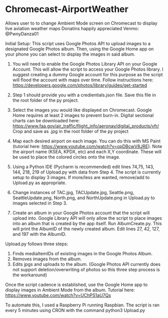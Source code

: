 # Chromecast-AirportWeather
Allows user to to change Ambient Mode screen on Chromecast to display live aviation weather maps
Donatins happily appreciated Venmo: @PwnyDanza01

Initial Setup:
  This script uses Google Photos API to upload images to a designated Google Photos album. Then, using the Google Home app on your phone you can select to display the images in said album. 
  1. You will need to enable the Google Photos Library API on your Google Account. This will allow the script to access your Google Photos library. I suggest creating a dummy Google account for this purpose as the script will flood the account with maps over time. Follow instructions here: https://developers.google.com/photos/library/guides/get-started
  
  2. Step 1 should provide you with a credientials.json file. Save this file in the root folder of the py project.
  
  3. Select the images you would like displayed on Chromecast. Google Home requires at least 2 images to prevent burn-in. Digital sectional charts can be downloaded here: https://www.faa.gov/air_traffic/flight_info/aeronav/digital_products/vfr/
    Crop and save as .jpg in the root folder of the py project
    
  4. Map each desired airport on each image. You can do this with MS Paint (tutorial here: https://www.youtube.com/watch?v=opDBcwV8JRE). Note the airport name (KSEA, KPDX, etc) and each X,Y coordinate. These will be used to place the colored circles onto the image.
  
  5. Using a Python IDE (Pycharm is recommended) edit lines 74,75, 143, 144, 218, 219 of Upload.py with data from Step 4. The script is currently setup to display 3 images. If more/less are wanted, remove/add to Upload.py as appropriate.
  
  6. Change instances of TAC.jpg, TACUpdate.jpg, Seattle.png, SeattleUpdate.png, North.png, and NorthUpdate.png in Upload.py to images selected in Step 3.
  
  7. Create an album in your Google Photos account that the script will upload into. Google Library API will only allow the script to place images into an album that is created by the app itself. Run AlbumCreate.py. This will print the AlbumID of the newly created album. Edit lines 27, 42, 127, and 197 with the AlbumID.


Upload.py follows three steps:
  1. Finds mediaItemIDs of existing images in the Google Photos Album. 
  2. Removes images from the album.
  3. Edits jpgs and uploads to the album. (Google Photos API currently does not support deletion/overwriting of photos so this three step process is the workaround)
  
  Once the script cadence is established, use the Google Home app to display images in Ambient Mode from the album. Tutorial here: https://www.youtube.com/watch?v=UChPS1aU7Qs
  
  To automate this, I used a Raspberry Pi running Raspbian. The script is ran every 5 minutes using CRON with the command python3 Upload.py
